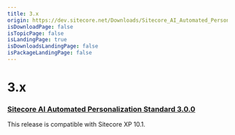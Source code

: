 ```yaml
---
title: 3.x
origin: https://dev.sitecore.net/Downloads/Sitecore_AI_Automated_Personalization_Standard/3x/
isDownloadPage: false
isTopicPage: false
isLandingPage: true
isDownloadsLandingPage: false
isPackageLandingPage: false
---
```


# 3.x

### [Sitecore AI Automated Personalization Standard 3.0.0](/downloads/Sitecore_AI_Automated_Personalization_Standard/3x/Sitecore_AI_Automated_Personalization_Standard_300)

This release is compatible with Sitecore XP 10.1.